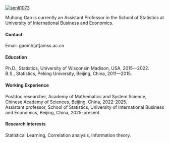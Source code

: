 

[![senli1073](https://img.shields.io/badge/senli1073-github-blue?logo=github)](https://github.com/senli1073)

Muhong Gao is currently an Assistant Professor in the School of Statistics at University of International Business and Economics.

#### Contact

Email: gaomh[at]amss.ac.cn

#### Education
Ph.D., Statistics, University of Wisconsin Madison, USA, 2015—2022.\
B.S., Statistics, Peking University, Beijing, China, 2011—2015.

#### Working Experience
Postdoc researcher, Academy of Mathematics and System Science, Chinese Academy of Sciences, Beijing, China, 2022-2025.\
Assistant professor, School of Statistics, University of International Business and Economics, Beijing, China, 2025-present.


#### Research Interests
Statistical Learning, Correlation analysis, Information theory.


